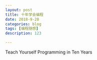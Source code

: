 ```yaml
---
layout: post
title: 十年学会编程
date: 2018-9-20
categories: blog
tags: [编程随想]
description: 123

---
```

Teach Yourself Programming in Ten Years














